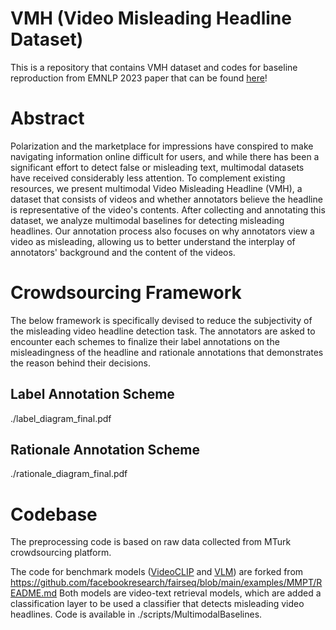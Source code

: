 # VMH (Video Misleading Headline Dataset)

This is a repository that contains VMH dataset and codes for baseline reproduction from EMNLP 2023 paper that can be found [here](https://arxiv.org/abs/2310.13859)! 

# Abstract
Polarization and the marketplace for impressions have conspired to make navigating information online difficult for users, and while there has been a significant effort to detect false or misleading text, multimodal datasets have received considerably less attention. To complement existing resources, we present multimodal Video Misleading Headline (VMH), a dataset that consists of videos and whether annotators believe the headline is representative of the video's contents. After collecting and annotating this dataset, we analyze multimodal baselines for detecting misleading headlines. Our annotation process also focuses on why annotators view a video as misleading, allowing us to better understand the interplay of annotators' background and the content of the videos.

# Crowdsourcing Framework
The below framework is specifically devised to reduce the subjectivity of the misleading video headline detection task. The annotators are asked to encounter each schemes to finalize their label annotations on the misleadingness of the headline and rationale annotations that demonstrates the reason behind their decisions. 

## Label Annotation Scheme<br>
./label_diagram_final.pdf
<br>

## Rationale Annotation Scheme<br>
./rationale_diagram_final.pdf
<br>

# Codebase
The preprocessing code is based on raw data collected from MTurk crowdsourcing platform.

The code for benchmark models ([VideoCLIP](https://aclanthology.org/2021.emnlp-main.544/) and [VLM](https://aclanthology.org/2021.findings-acl.370/)) are forked from https://github.com/facebookresearch/fairseq/blob/main/examples/MMPT/README.md
Both models are video-text retrieval models, which are added a classification layer to be used a classifier that detects misleading video headlines. 
Code is available in ./scripts/MultimodalBaselines.


